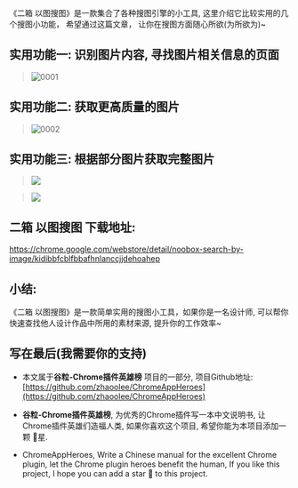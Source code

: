 《二箱 以图搜图》是一款集合了各种搜图引擎的小工具,  这里介绍它比较实用的几个搜图小功能， 希望通过这篇文章， 让你在搜图方面随心所欲(为所欲为)~

## 实用功能一: 识别图片内容, 寻找图片相关信息的页面

> ![0001](https://user-images.githubusercontent.com/15868458/61757068-93ce3880-adf1-11e9-8903-ebf313fb6098.gif)

## 实用功能二: 获取更高质量的图片

> ![0002](https://user-images.githubusercontent.com/15868458/61757094-ac3e5300-adf1-11e9-9e82-76a021aecb0f.gif)


## 实用功能三: 根据部分图片获取完整图片

> ![](https://user-images.githubusercontent.com/15868458/61838554-6f8b5e00-aebc-11e9-88e9-e6a2b8c10590.gif)


>![](https://user-images.githubusercontent.com/15868458/61838270-15d66400-aebb-11e9-91d0-3c6a2045efc9.jpg)


## 二箱 以图搜图 下载地址:


https://chrome.google.com/webstore/detail/noobox-search-by-image/kidibbfcblfbbafhnlanccjjdehoahep



## 小结:
《二箱 以图搜图》是一款简单实用的搜图小工具，如果你是一名设计师, 可以帮你快速查找他人设计作品中所用的素材来源, 提升你的工作效率~





## 写在最后(我需要你的支持)

- 本文属于**谷粒-Chrome插件英雄榜** 项目的一部分, 项目Github地址: [https://github.com/zhaoolee/ChromeAppHeroes](https://github.com/zhaoolee/ChromeAppHeroes)

- **谷粒-Chrome插件英雄榜**, 为优秀的Chrome插件写一本中文说明书, 让Chrome插件英雄们造福人类, 如果你喜欢这个项目, 希望你能为本项目添加一颗 🌟星.

- ChromeAppHeroes, Write a Chinese manual for the excellent Chrome plugin, let the Chrome plugin heroes benefit the human, If you like this project, I hope you can add a star 🌟 to this project.